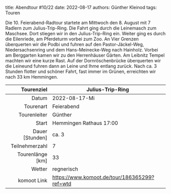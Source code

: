 title: Abendtour #10/22 
date: 2022-08-17 
authors: Günther Kleinod 
tags: Touren  

Die 10. Feierabend-Radtour startete am Mittwoch den 8. August mit 7 Radlern zum Julius-Trip-Ring. Die Fahrt ging durch die Leinemasch zum Maschsee. Dort stiegen wir in den Julius-Trip-Ring ein. Weiter ging es durch die Eilenriede, am Pferdeturm vorbei zum Zoo. An Vier Grenzen überquerten wir die Podbi und fuhren auf den Pastor-Jäckel-Weg, Niedersachsenring und dem Hans-Meinecke-Weg nach Hainholz. Vorbei am Berggarten kamen wir zu den Herrenhäuser Gärten. Am Leibnitz Tempel machten wir eine kurze Rast. Auf der Dornröschenbrücke überquerten wir die Leineund fuhren dann an Leine und Ihme entlang zurück. Nach ca. 3 Stunden flotter und schöner Fahrt, fast immer im Grünen, erreichten wir nach 33 km Hemmingen.

Tourenziel       | Julius-Trip-Ring
---------------: | ----------------------- 
Datum            | 2022-08-17-Mi
Tourenart        | Feierabend
Tourenleiter     | Günther
Start            | Hemmingen Rathaus 17:00
Dauer [Stunden]  | ca. 3
Teilnehmerzahl   | 7
Tourenlänge [km] | 33
Wetter           | regnerisch
komoot Link      | <https://www.komoot.de/tour/186365299?ref=wtd>
